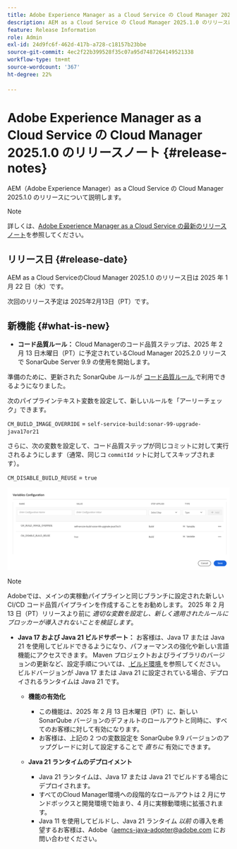 ```yaml
---
title: Adobe Experience Manager as a Cloud Service の Cloud Manager 2025.1.0 のリリースノート
description: AEM as a Cloud Service の Cloud Manager 2025.1.0 のリリースについて説明します。
feature: Release Information
role: Admin
exl-id: 24d9fc6f-462d-417b-a728-c18157b23bbe
source-git-commit: 4ec2f22b399528f35c07a95d7487264149521338
workflow-type: tm+mt
source-wordcount: '367'
ht-degree: 22%

---
```


# Adobe Experience Manager as a Cloud Service の Cloud Manager 2025.1.0 のリリースノート {#release-notes}

AEM（Adobe Experience Manager）as a Cloud Service の Cloud Manager 2025.1.0 のリリースについて説明します。

>[!NOTE]
>
>詳しくは、[Adobe Experience Manager as a Cloud Service の最新のリリースノート](/help/release-notes/release-notes-cloud/release-notes-current.md)を参照してください。

## リリース日 {#release-date}

AEM as a Cloud ServiceのCloud Manager 2025.1.0 のリリース日は 2025 年 1 月 22 日（水）です。

次回のリリース予定は 2025年2月13日（PT）です。


## 新機能 {#what-is-new}

* **コード品質ルール：** Cloud Managerのコード品質ステップは、2025 年 2 月 13 日木曜日（PT）に予定されているCloud Manager 2025.2.0 リリースで SonarQube Server 9.9 の使用を開始します。

準備のために、更新された SonarQube ルールが [ コード品質ルール ](/help/implementing/cloud-manager/code-quality-testing.md#understanding-code-quality-rules) で利用できるようになりました。

次のパイプラインテキスト変数を設定して、新しいルールを「アーリーチェック」できます。

`CM_BUILD_IMAGE_OVERRIDE` = `self-service-build:sonar-99-upgrade-java17or21`

さらに、次の変数を設定して、コード品質ステップが同じコミットに対して実行されるようにします（通常、同じコ `commitId` ットに対してスキップされます）。

`CM_DISABLE_BUILD_REUSE` = `true`

![ 変数設定ページ ](/help/implementing/cloud-manager/release-notes/assets/variables-config.png)

>[!NOTE]
>
>Adobeでは、メインの実稼動パイプラインと同じブランチに設定された新しい CI/CD コード品質パイプラインを作成することをお勧めします。 2025 年 2 月 13 日（PT）リリースより前に *適切な変数を設定し、新しく適用されたルールにブロッカーが導入されないことを検証します*。

* **Java 17 および Java 21 ビルドサポート：** お客様は、Java 17 または Java 21 を使用してビルドできるようになり、パフォーマンスの強化や新しい言語機能にアクセスできます。 Maven プロジェクトおよびライブラリのバージョンの更新など、設定手順については、[ ビルド環境 ](/help/implementing/cloud-manager/getting-access-to-aem-in-cloud/build-environment-details.md) を参照してください。 ビルドバージョンが Java 17 または Java 21 に設定されている場合、デプロイされるランタイムは Java 21 です。

   * **機能の有効化**
      * この機能は、2025 年 2 月 13 日木曜日（PT）に、新しい SonarQube バージョンのデフォルトのロールアウトと同時に、すべてのお客様に対して有効になります。
      * お客様は、上記の 2 つの変数設定を SonarQube 9.9 バージョンのアップグレードに対して設定することで *直ちに* 有効にできます。

   * **Java 21 ランタイムのデプロイメント**
      * Java 21 ランタイムは、Java 17 または Java 21 でビルドする場合にデプロイされます。
      * すべてのCloud Manager環境への段階的なロールアウトは 2 月にサンドボックスと開発環境で始まり、4 月に実稼動環境に拡張されます。
      * Java 11 を使用してビルドし、Java 21 ランタイム *以前* の導入を希望するお客様は、Adobe（[aemcs-java-adopter@adobe.com](mailto:aemcs-java-adopter@adobe.com) にお問い合わせください。


<!-- ## Early adoption program {#early-adoption}

Be a part of Cloud Manager's early adoption program and have a chance to test upcoming features. -->

<!-- ## Bug fixes -->




<!-- ## Known issues {#known-issues} -->
